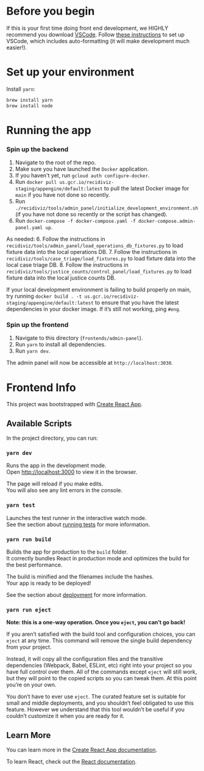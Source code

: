 # Before you begin

If this is your first time doing front end development, we HIGHLY recommend you download 
[VSCode](https://code.visualstudio.com/download). Follow [these instructions](https://paper.dropbox.com/doc/Backend-Development-Environment-Setup-gobackend-eng-setup--BoLzK_1cjuAhIxON26WOOtthAg-7ykKMOKi5UwQJUybZP01v#:uid=642475582653717640401977&h2=VSCode-Setup-Instructions)
to set up VSCode, which includes auto-formatting (it will make development much easier!).

# Set up your environment

Install `yarn`:

```bash
brew install yarn
brew install node
```

# Running the app

### Spin up the backend

1. Navigate to the root of the repo.
2. Make sure you have launched the `Docker` application.
3. If you haven't yet, run `gcloud auth configure-docker`.
4. Run `docker pull us.gcr.io/recidiviz-staging/appengine/default:latest` to pull the
latest Docker image for `main` if you have not done so recently.
5. Run `./recidiviz/tools/admin_panel/initialize_development_environment.sh` (if you 
have not done so recently or the script has changed). 
6. Run `docker-compose -f docker-compose.yaml -f docker-compose.admin-panel.yaml up`.

As needed:
6. Follow the instructions in `recidiviz/tools/admin_panel/load_operations_db_fixtures.py`
   to load fixture data into the local operations DB.
7. Follow the instructions in `recidiviz/tools/case_triage/load_fixtures.py`
   to load fixture data into the local case triage DB.
8. Follow the instructions in `recidiviz/tools/justice_counts/control_panel/load_fixtures.py`
   to load fixture data into the local justice counts DB.

If your local development environment is failing to build properly on main, try
running `docker build . -t us.gcr.io/recidiviz-staging/appengine/default:latest`
to ensure that you have the latest dependencies in your docker image. If it’s still not
working, ping `#eng`.

### Spin up the frontend

1. Navigate to this directory (`frontends/admin-panel`).
2. Run `yarn` to install all dependencies.
3. Run `yarn dev`.

The admin panel will now be accessible at `http://localhost:3030`.

# Frontend Info

This project was bootstrapped with [Create React App](https://github.com/facebook/create-react-app).

## Available Scripts

In the project directory, you can run:

### `yarn dev`

Runs the app in the development mode.<br>
Open [http://localhost:3000](http://localhost:3000) to view it in the browser.

The page will reload if you make edits.<br>
You will also see any lint errors in the console.

### `yarn test`

Launches the test runner in the interactive watch mode.<br>
See the section about [running tests](https://facebook.github.io/create-react-app/docs/running-tests) for more information.

### `yarn run build`

Builds the app for production to the `build` folder.<br>
It correctly bundles React in production mode and optimizes the build for the best performance.

The build is minified and the filenames include the hashes.<br>
Your app is ready to be deployed!

See the section about [deployment](https://facebook.github.io/create-react-app/docs/deployment) for more information.

### `yarn run eject`

**Note: this is a one-way operation. Once you `eject`, you can’t go back!**

If you aren’t satisfied with the build tool and configuration choices, you can `eject` at any time. This command will remove the single build dependency from your project.

Instead, it will copy all the configuration files and the transitive dependencies (Webpack, Babel, ESLint, etc) right into your project so you have full control over them. All of the commands except `eject` will still work, but they will point to the copied scripts so you can tweak them. At this point you’re on your own.

You don’t have to ever use `eject`. The curated feature set is suitable for small and middle deployments, and you shouldn’t feel obligated to use this feature. However we understand that this tool wouldn’t be useful if you couldn’t customize it when you are ready for it.

## Learn More

You can learn more in the [Create React App documentation](https://facebook.github.io/create-react-app/docs/getting-started).

To learn React, check out the [React documentation](https://reactjs.org/).
